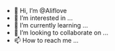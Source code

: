 - 👋 Hi, I’m @Aliflove
- 👀 I’m interested in ...
- 🌱 I’m currently learning ...
- 💞️ I’m looking to collaborate on ...
- 📫 How to reach me ...

<!---
Aliflove/Aliflove is a ✨ special ✨ repository because its `README.md` (this file) appears on your GitHub profile.
You can click the Preview link to take a look at your changes.
--->
